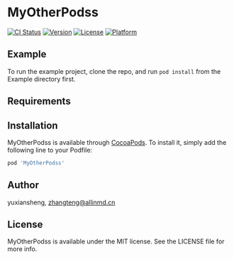 # MyOtherPodss

[![CI Status](https://img.shields.io/travis/yuxiansheng/MyOtherPodss.svg?style=flat)](https://travis-ci.org/yuxiansheng/MyOtherPodss)
[![Version](https://img.shields.io/cocoapods/v/MyOtherPodss.svg?style=flat)](https://cocoapods.org/pods/MyOtherPodss)
[![License](https://img.shields.io/cocoapods/l/MyOtherPodss.svg?style=flat)](https://cocoapods.org/pods/MyOtherPodss)
[![Platform](https://img.shields.io/cocoapods/p/MyOtherPodss.svg?style=flat)](https://cocoapods.org/pods/MyOtherPodss)

## Example

To run the example project, clone the repo, and run `pod install` from the Example directory first.

## Requirements

## Installation

MyOtherPodss is available through [CocoaPods](https://cocoapods.org). To install
it, simply add the following line to your Podfile:

```ruby
pod 'MyOtherPodss'
```

## Author

yuxiansheng, zhangteng@allinmd.cn

## License

MyOtherPodss is available under the MIT license. See the LICENSE file for more info.
